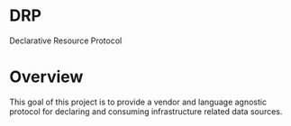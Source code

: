 # DRP
Declarative Resource Protocol

# Overview
This goal of this project is to provide a vendor and language agnostic protocol for declaring and consuming infrastructure related data sources.
